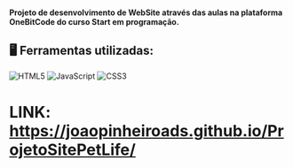 #### Projeto de desenvolvimento de WebSite através das aulas na plataforma OneBitCode do curso Start em programação.


## 🖥️ Ferramentas utilizadas:

![HTML5](https://img.shields.io/badge/html5-%23E34F26.svg?style=for-the-badge&logo=html5&logoColor=white)  ![JavaScript](https://img.shields.io/badge/javascript-%23323330.svg?style=for-the-badge&logo=javascript&logoColor=%23F7DF1E)  ![CSS3](https://img.shields.io/badge/css3-%231572B6.svg?style=for-the-badge&logo=css3&logoColor=white)

# LINK: https://joaopinheiroads.github.io/ProjetoSitePetLife/
